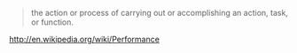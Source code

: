 
> the action or process of carrying out or accomplishing an action, task, or function.

http://en.wikipedia.org/wiki/Performance
